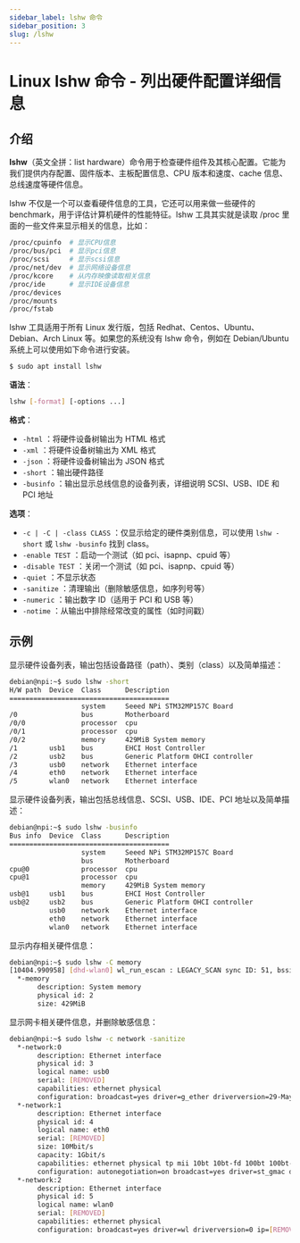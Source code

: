```yaml
---
sidebar_label: lshw 命令
sidebar_position: 3
slug: /lshw
---
```


# Linux lshw 命令 - 列出硬件配置详细信息



## 介绍

**lshw**（英文全拼：list hardware）命令用于检查硬件组件及其核心配置。它能为我们提供内存配置、固件版本、主板配置信息、CPU 版本和速度、cache 信息、总线速度等硬件信息。

lshw 不仅是一个可以查看硬件信息的工具，它还可以用来做一些硬件的 benchmark，用于评估计算机硬件的性能特征。lshw 工具其实就是读取 /proc 里面的一些文件来显示相关的信息，比如：

```bash
/proc/cpuinfo  # 显示CPU信息
/proc/bus/pci  # 显示pci信息
/proc/scsi     # 显示scsi信息
/proc/net/dev  # 显示网络设备信息
/proc/kcore    # 从内存映像读取相关信息
/proc/ide      # 显示IDE设备信息
/proc/devices
/proc/mounts
/proc/fstab
```

lshw 工具适用于所有 Linux 发行版，包括 Redhat、Centos、Ubuntu、Debian、Arch Linux 等。如果您的系统没有 lshw 命令，例如在 Debian/Ubuntu 系统上可以使用如下命令进行安装。

```bash
$ sudo apt install lshw
```

**语法**：

```bash
lshw [-format] [-options ...]
```

**格式**：

- `-html` ：将硬件设备树输出为 HTML 格式
- `-xml` ：将硬件设备树输出为 XML 格式
- `-json` ：将硬件设备树输出为 JSON 格式
- `-short` ：输出硬件路径
- `-businfo` ：输出显示总线信息的设备列表，详细说明 SCSI、USB、IDE 和 PCI 地址

**选项**：

- `-c | -C | -class CLASS` ：仅显示给定的硬件类别信息，可以使用 `lshw -short` 或 `lshw -businfo` 找到 class。
- `-enable TEST` ：启动一个测试（如 pci、isapnp、cpuid 等）
- `-disable TEST` ：关闭一个测试（如 pci、isapnp、cpuid 等）
- `-quiet` ：不显示状态
- `-sanitize` ：清理输出（删除敏感信息，如序列号等）
- `-numeric` ：输出数字 ID（适用于 PCI 和 USB 等）
- `-notime` ：从输出中排除经常改变的属性（如时间戳）



## 示例

显示硬件设备列表，输出包括设备路径（path）、类别（class）以及简单描述：

```bash
debian@npi:~$ sudo lshw -short
H/W path  Device  Class      Description
========================================
                  system     Seeed NPi STM32MP157C Board
/0                bus        Motherboard
/0/0              processor  cpu
/0/1              processor  cpu
/0/2              memory     429MiB System memory
/1        usb1    bus        EHCI Host Controller
/2        usb2    bus        Generic Platform OHCI controller
/3        usb0    network    Ethernet interface
/4        eth0    network    Ethernet interface
/5        wlan0   network    Ethernet interface
```

显示硬件设备列表，输出包括总线信息、SCSI、USB、IDE、PCI 地址以及简单描述：

```bash
debian@npi:~$ sudo lshw -businfo
Bus info  Device  Class      Description
========================================
                  system     Seeed NPi STM32MP157C Board
                  bus        Motherboard
cpu@0             processor  cpu
cpu@1             processor  cpu
                  memory     429MiB System memory
usb@1     usb1    bus        EHCI Host Controller
usb@2     usb2    bus        Generic Platform OHCI controller
          usb0    network    Ethernet interface
          eth0    network    Ethernet interface
          wlan0   network    Ethernet interface
```

显示内存相关硬件信息：

```bash
debian@npi:~$ sudo lshw -C memory
[10404.990958] [dhd-wlan0] wl_run_escan : LEGACY_SCAN sync ID: 51, bssidx: 0
  *-memory
       description: System memory
       physical id: 2
       size: 429MiB
```

显示网卡相关硬件信息，并删除敏感信息：

```bash
debian@npi:~$ sudo lshw -c network -sanitize
  *-network:0
       description: Ethernet interface
       physical id: 3
       logical name: usb0
       serial: [REMOVED]
       capabilities: ethernet physical
       configuration: broadcast=yes driver=g_ether driverversion=29-May-2008 firmware=49000000.usb-otg ip=[REMOVED] link=no multicast=yes
  *-network:1
       description: Ethernet interface
       physical id: 4
       logical name: eth0
       serial: [REMOVED]
       size: 10Mbit/s
       capacity: 1Gbit/s
       capabilities: ethernet physical tp mii 10bt 10bt-fd 100bt 100bt-fd 1000bt 1000bt-fd autonegotiation
       configuration: autonegotiation=on broadcast=yes driver=st_gmac driverversion=Jan_2016 duplex=half link=no multicast=yes port=MII speed=10Mbit/s
  *-network:2
       description: Ethernet interface
       physical id: 5
       logical name: wlan0
       serial: [REMOVED]
       capabilities: ethernet physical
       configuration: broadcast=yes driver=wl driverversion=0 ip=[REMOVED] multicast=yes
```

